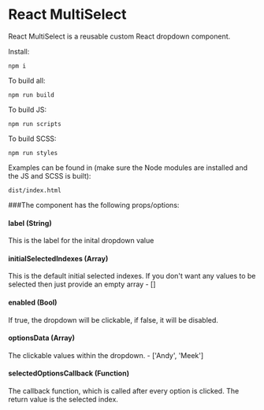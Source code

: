 # React MultiSelect

React MultiSelect is a reusable custom React dropdown component.

Install:

    npm i

To build all:

    npm run build

To build JS:

    npm run scripts

To build SCSS:

    npm run styles

Examples can be found in (make sure the Node modules are installed and the JS and SCSS is built):

    dist/index.html

###The component has the following props/options:

#### label (String) <Required>
This is the label for the inital dropdown value

#### initialSelectedIndexes (Array) <Required>
This is the default initial selected indexes. If you don't want any values to be selected then just provide an empty array - []

#### enabled (Bool) <Required>
If true, the dropdown will be clickable, if false, it will be disabled.

#### optionsData (Array) <Required>
The clickable values within the dropdown. - ['Andy', 'Meek']

#### selectedOptionsCallback (Function) <Optional>
The callback function, which is called after every option is clicked. The return value is the selected index.